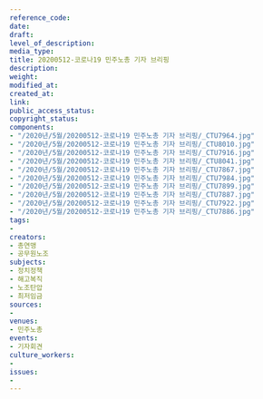 ```yaml
---
reference_code: 
date: 
draft: 
level_of_description: 
media_type: 
title: 20200512-코로나19 민주노총 기자 브리핑
description: 
weight: 
modified_at: 
created_at: 
link: 
public_access_status: 
copyright_status: 
components:
- "/2020년/5월/20200512-코로나19 민주노총 기자 브리핑/_CTU7964.jpg"
- "/2020년/5월/20200512-코로나19 민주노총 기자 브리핑/_CTU8010.jpg"
- "/2020년/5월/20200512-코로나19 민주노총 기자 브리핑/_CTU7916.jpg"
- "/2020년/5월/20200512-코로나19 민주노총 기자 브리핑/_CTU8041.jpg"
- "/2020년/5월/20200512-코로나19 민주노총 기자 브리핑/_CTU7867.jpg"
- "/2020년/5월/20200512-코로나19 민주노총 기자 브리핑/_CTU7984.jpg"
- "/2020년/5월/20200512-코로나19 민주노총 기자 브리핑/_CTU7899.jpg"
- "/2020년/5월/20200512-코로나19 민주노총 기자 브리핑/_CTU7887.jpg"
- "/2020년/5월/20200512-코로나19 민주노총 기자 브리핑/_CTU7922.jpg"
- "/2020년/5월/20200512-코로나19 민주노총 기자 브리핑/_CTU7886.jpg"
tags:
- 
creators:
- 총연맹
- 공무원노조
subjects:
- 정치정책
- 해고복직
- 노조탄압
- 최저임금
sources:
- 
venues:
- 민주노총
events:
- 기자회견
culture_workers:
- 
issues:
- 
---
```

